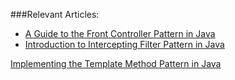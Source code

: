 ###Relevant Articles:
- [A Guide to the Front Controller Pattern in Java](http://www.baeldung.com/java-front-controller-pattern)
- [Introduction to Intercepting Filter Pattern in Java](http://www.baeldung.com/intercepting-filter-pattern-in-java)

[Implementing the Template Method Pattern in Java](http://www.baeldung.com/template-method-pattern-in-java)
